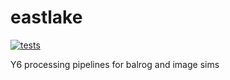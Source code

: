 # eastlake

[![tests](https://github.com/des-science/eastlake/actions/workflows/tests.yml/badge.svg)](https://github.com/des-science/eastlake/actions/workflows/tests.yml)

Y6 processing pipelines for balrog and image sims
